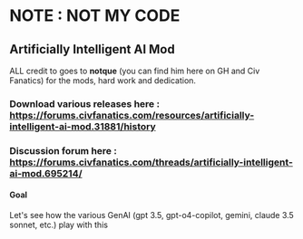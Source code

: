 # NOTE : NOT MY CODE

## Artificially Intelligent AI Mod

ALL credit to goes to **notque** (you can find him here on GH and Civ Fanatics) for the mods, hard work and dedication.  

### Download various releases here : https://forums.civfanatics.com/resources/artificially-intelligent-ai-mod.31881/history
### Discussion forum here : https://forums.civfanatics.com/threads/artificially-intelligent-ai-mod.695214/

#### Goal
Let's see how the various GenAI (gpt 3.5, gpt-o4-copilot, gemini, claude 3.5 sonnet, etc.) play with this 

